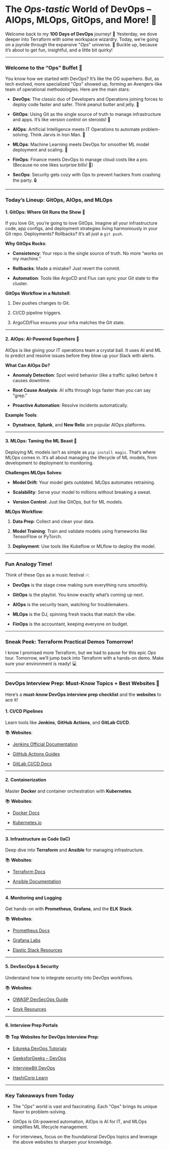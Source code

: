 # The _Ops-tastic_ World of DevOps – AIOps, MLOps, GitOps, and More! 🚀

Welcome back to my **100 Days of DevOps** journey! 🎉 Yesterday, we dove deeper into Terraform with some workspace wizardry. Today, we’re going on a joyride through the expansive "_Ops_" universe. 🌌 Buckle up, because it’s about to get fun, insightful, and a little bit quirky!

----------

### **Welcome to the “Ops” Buffet 🍴**

You know how we started with DevOps? It’s like the OG superhero. But, as tech evolved, more specialized "_Ops_" showed up, forming an Avengers-like team of operational methodologies. Here are the main stars:

-   **DevOps**: The classic duo of Developers and Operations joining forces to deploy code faster and safer. Think peanut butter and jelly. 🍞
    
-   **GitOps**: Using Git as the single source of truth to manage infrastructure and apps. It’s like version control on steroids! 💪
    
-   **AIOps**: Artificial Intelligence meets IT Operations to automate problem-solving. Think Jarvis in Iron Man. 🤖
    
-   **MLOps**: Machine Learning meets DevOps for smoother ML model deployment and scaling. 🧠
    
-   **FinOps**: Finance meets DevOps to manage cloud costs like a pro. (Because no one likes surprise bills! 💸)
    
-   **SecOps**: Security gets cozy with Ops to prevent hackers from crashing the party. 🔒
    

----------

### **Today’s Lineup: GitOps, AIOps, and MLOps**

#### **1. GitOps: Where Git Runs the Show** 📝

If you love Git, you’re going to love GitOps. Imagine all your infrastructure code, app configs, and deployment strategies living harmoniously in your Git repo. Deployments? Rollbacks? It’s all just a `git push`.

**Why GitOps Rocks**:

-   **Consistency**: Your repo is the single source of truth. No more “works on my machine.”
    
-   **Rollbacks**: Made a mistake? Just revert the commit.
    
-   **Automation**: Tools like ArgoCD and Flux can sync your Git state to the cluster.
    

**GitOps Workflow in a Nutshell**:

1.  Dev pushes changes to Git.
    
2.  CI/CD pipeline triggers.
    
3.  ArgoCD/Flux ensures your infra matches the Git state.
    

----------

#### **2. AIOps: AI-Powered Superhero** 🤖

AIOps is like giving your IT operations team a crystal ball. It uses AI and ML to predict and resolve issues before they blow up your Slack with alerts.

**What Can AIOps Do?**

-   **Anomaly Detection**: Spot weird behavior (like a traffic spike) before it causes downtime.
    
-   **Root Cause Analysis**: AI sifts through logs faster than you can say "grep."
    
-   **Proactive Automation**: Resolve incidents automatically.
    

**Example Tools**:

-   **Dynatrace**, **Splunk**, and **New Relic** are popular AIOps platforms.
    

----------

#### **3. MLOps: Taming the ML Beast** 🧠

Deploying ML models isn’t as simple as `pip install magic`. That’s where MLOps comes in. It’s all about managing the lifecycle of ML models, from development to deployment to monitoring.

**Challenges MLOps Solves**:

-   **Model Drift**: Your model gets outdated. MLOps automates retraining.
    
-   **Scalability**: Serve your model to millions without breaking a sweat.
    
-   **Version Control**: Just like GitOps, but for ML models.
    

**MLOps Workflow**:

1.  **Data Prep**: Collect and clean your data.
    
2.  **Model Training**: Train and validate models using frameworks like TensorFlow or PyTorch.
    
3.  **Deployment**: Use tools like Kubeflow or MLflow to deploy the model.
    

----------

### **Fun Analogy Time!**

Think of these Ops as a music festival 🎶:

-   **DevOps** is the stage crew making sure everything runs smoothly.
    
-   **GitOps** is the playlist. You know exactly what’s coming up next.
    
-   **AIOps** is the security team, watching for troublemakers.
    
-   **MLOps** is the DJ, spinning fresh tracks that match the vibe.
    
-   **FinOps** is the accountant, keeping everyone on budget.
    

----------

### **Sneak Peek: Terraform Practical Demos Tomorrow!**

I know I promised more Terraform, but we had to pause for this epic _Ops_ tour. Tomorrow, we’ll jump back into Terraform with a hands-on demo. Make sure your environment is ready! 💻

----------

### **DevOps Interview Prep: Must-Know Topics + Best Websites** 🎯

Here’s a **must-know DevOps interview prep checklist** and the **websites** to ace it!

#### **1. CI/CD Pipelines**

Learn tools like **Jenkins**, **GitHub Actions**, and **GitLab CI/CD**.

📚 **Websites**:

-   [Jenkins Official Documentation](https://www.jenkins.io/doc/)
    
-   [GitHub Actions Guides](https://docs.github.com/en/actions)
    
-   [GitLab CI/CD Docs](https://docs.gitlab.com/ee/ci/)
    

----------

#### **2. Containerization**

Master **Docker** and container orchestration with **Kubernetes**.

📚 **Websites**:

-   [Docker Docs](https://docs.docker.com/)
    
-   [Kubernetes.io](https://kubernetes.io/)
    

----------

#### **3. Infrastructure as Code (IaC)**

Deep dive into **Terraform** and **Ansible** for managing infrastructure.

📚 **Websites**:

-   [Terraform Docs](https://developer.hashicorp.com/terraform/docs)
    
-   [Ansible Documentation](https://docs.ansible.com/)
    

----------

#### **4. Monitoring and Logging**

Get hands-on with **Prometheus**, **Grafana**, and the **ELK Stack**.

📚 **Websites**:

-   [Prometheus Docs](https://prometheus.io/docs/)
    
-   [Grafana Labs](https://grafana.com/)
    
-   [Elastic Stack Resources](https://www.elastic.co/guide/index.html)
    

----------

#### **5. DevSecOps & Security**

Understand how to integrate security into DevOps workflows.

📚 **Websites**:

-   [OWASP DevSecOps Guide](https://owasp.org/www-project-devsecops-guideline/)
    
-   [Snyk Resources](https://snyk.io/)
    

----------

#### **6. Interview Prep Portals**

📚 **Top Websites for DevOps Interview Prep**:

-   [Edureka DevOps Tutorials](https://www.edureka.co/blog/devops-tutorial/)
    
-   [GeeksforGeeks – DevOps](https://www.geeksforgeeks.org/devops/)
    
-   [InterviewBit DevOps](https://www.interviewbit.com/devops-interview-questions/)
    
-   [HashiCorp Learn](https://learn.hashicorp.com/)
    

----------

### **Key Takeaways from Today**

-   The "_Ops_" world is vast and fascinating. Each "Ops" brings its unique flavor to problem-solving.
    
-   GitOps is Git-powered automation, AIOps is AI for IT, and MLOps simplifies ML lifecycle management.
    
-   For interviews, focus on the foundational DevOps topics and leverage the above websites to sharpen your knowledge.
    

